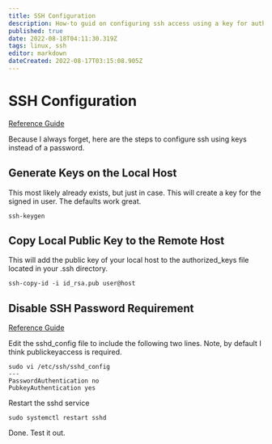 ```yaml
---
title: SSH Configuration
description: How-to guid on configuring ssh access using a key for authentication.
published: true
date: 2022-08-18T04:11:30.319Z
tags: linux, ssh
editor: markdown
dateCreated: 2022-08-17T03:15:08.905Z
---
```


# SSH Configuration

[Reference Guide](https://www.thegeekdiary.com/how-to-setup-ssh-keys-for-passwordless-ssh-login-on-centos-rhel/)

Because I always forget, here are the steps to configure ssh using keys instead of a password.

## Generate Keys on the Local Host

This most likely already exists, but just in case. This will create a key for the signed in user. The defaults work great. 

```
ssh-keygen
```

## Copy Local Public Key to the Remote Host

This will add the public key of your local host to the authorized_keys file located in your .ssh directory.

```
ssh-copy-id -i id_rsa.pub user@host
```

## Disable SSH Password Requirement

[Reference Guide](https://www.digitalocean.com/community/tutorials/how-to-set-up-ssh-keys-on-centos-8)

Edit the sshd_config file to include the following two lines. Note, by default I think publickeyaccess is required. 

```
sudo vi /etc/ssh/sshd_config
---
PasswordAuthentication no
PubkeyAuthentication yes
```

Restart the sshd service

```
sudo systemctl restart sshd
```

Done. Test it out. 
